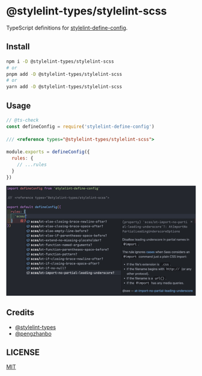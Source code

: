 # @stylelint-types/stylelint-scss

TypeScript definitions for [stylelint-define-config](https://github.com/stylelint-types/stylelint-define-config).

## Install

```sh
npm i -D @stylelint-types/stylelint-scss
# or
pnpm add -D @stylelint-types/stylelint-scss
# or
yarn add -D @stylelint-types/stylelint-scss
```

## Usage

```js
// @ts-check
const defineConfig = require('stylelint-define-config')

/// <reference types="@stylelint-types/stylelint-scss">

module.exports = defineConfig({
  rules: {
    // ...rules
  }
})
```

![demo](./static/demo.png)

## Credits

- [@stylelint-types](https://github.com/stylelint-types)
- [@pengzhanbo](https://github.com/pengzhanbo)

## LICENSE

[MIT](./LICENSE)
